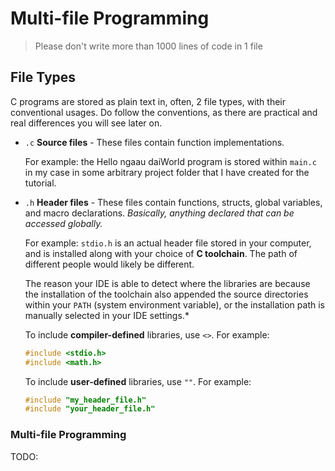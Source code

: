 # Multi-file Programming

> Please don't write more than 1000 lines of code in 1 file

## File Types

C programs are stored as plain text in, often, 2 file types, with their conventional usages. Do follow the conventions, as there are practical and real differences you will see later on.

* `.c` **Source files** - These files contain function implementations.

  For example: the Hello ngaau daiWorld program is stored within `main.c` in my case in some arbitrary project folder that I have created for the tutorial.
* `.h` **Header files** - These files contain functions, structs, global variables, and macro declarations. _Basically, anything declared that can be accessed globally._

  For example: `stdio.h` is an actual header file stored in your computer, and is installed along with your choice of **C toolchain**. The path of different people would likely be different.

  The reason your IDE is able to detect where the libraries are because the installation of the toolchain also appended the source directories within your `PATH` (system environment variable), or the installation path is manually selected in your IDE settings.\*

  To include **compiler-defined** libraries, use `<>`. For example:

  ```c
  #include <stdio.h>
  #include <math.h>
  ```

  To include **user-defined** libraries, use `""`. For example:

  ```c
  #include "my_header_file.h"
  #include "your_header_file.h"
  ```

### Multi-file Programming

TODO:
